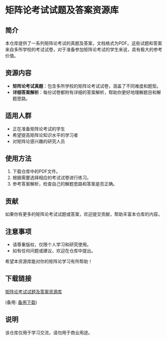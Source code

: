 # 矩阵论考试试题及答案资源库

## 简介
本仓库提供了一系列矩阵论考试的真题及答案，文档格式为PDF。这些试题和答案来自多所学校的考试试卷，对于准备参加矩阵论考试的学生来说，具有极大的参考价值。

## 资源内容
- **矩阵论考试真题**：包含多所学校的矩阵论考试试卷，涵盖了不同难度和题型。
- **详细答案解析**：每份试卷都附有详细的答案解析，帮助你更好地理解题目和解题思路。

## 适用人群
- 正在准备矩阵论考试的学生
- 希望提高矩阵论知识水平的学习者
- 对矩阵论感兴趣的研究人员

## 使用方法
1. 下载仓库中的PDF文件。
2. 根据需要选择相应的考试试卷进行练习。
3. 参考答案解析，检查自己的解题思路和答案是否正确。

## 贡献
如果你有更多的矩阵论考试试题或答案，欢迎提交贡献，帮助丰富本仓库的内容。

## 注意事项
- 请尊重版权，仅限个人学习和研究使用。
- 如有任何问题或建议，欢迎在仓库中提出。

希望本资源库能对你的矩阵论学习有所帮助！

## 下载链接
[矩阵论考试试题及答案资源库](https://pan.quark.cn/s/f279116ef047) 

(备用: [备用下载](https://pan.baidu.com/s/1LHf7aD7kGe0547YwUVL5Tg?pwd=1234))

## 说明

该仓库仅用于学习交流，请勿用于商业用途。
